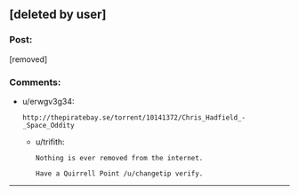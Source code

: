 ## [deleted by user]

### Post:

[removed]

### Comments:

- u/erwgv3g34:
  ```
  http://thepiratebay.se/torrent/10141372/Chris_Hadfield_-_Space_Oddity
  ```

  - u/trifith:
    ```
    Nothing is ever removed from the internet. 

    Have a Quirrell Point /u/changetip verify.
    ```

---


